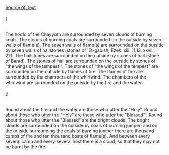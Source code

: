 [Source of Text](https://github.com/scrollmapper/bible_databases_deuterocanonical)

###### 1
The hoofs of the Chayyoth are surrounded by seven clouds of burning coals. The clouds of burning coals are surrounded on the outside by seven walls of flame(s). The seven walls of flame(s) are surrounded on the outside by seven walls of hailstones (stones of 'Et-gabish, Ezek. xiii. 11,13, xxviii. 22). The hailstones are surrounded on the outside by stones of hail (stone of Barad). The stones of hail are surrounded on the outside by stones of "the wings of the tempest ". The stones of "the wings of the tempest" are surrounded on the outside by flames of fire. The flames of fire are surrounded by the chambers of the whirlwind. The chambers of the whirlwind are surrounded on the outside by the fire and the water.

###### 2
Round about the fire and the water are those who utter the "Holy". Round about those who utter the "Holy" are those who utter the "Blessed"'. Round about those who utter the "Blessed" are the bright clouds. The bright clouds are surrounded on the outside by coals of burning jumper; and on the outside surrounding the coals of burning juniper there are thousand camps of fire and ten thousand hosts of flame(s). And between every several camp and every several host there is a cloud, so that they may not be burnt by the fire.